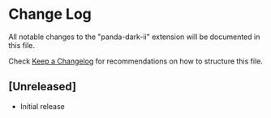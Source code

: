# Change Log

All notable changes to the "panda-dark-ii" extension will be documented in this file.

Check [Keep a Changelog](http://keepachangelog.com/) for recommendations on how to structure this file.

## [Unreleased]

- Initial release
